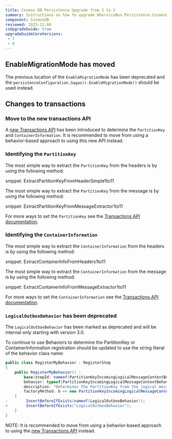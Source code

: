 ```yaml
---
title: Cosmos DB Persistence Upgrade from 1 to 2
summary: Instructions on how to upgrade NServiceBus.Persistence.CosmosDB 1 to 2
component: CosmosDB
reviewed: 2023-12-08
isUpgradeGuide: true
upgradeGuideCoreVersions:
 - 7
 - 8
---
```


## EnableMigrationMode has moved

The previous location of the `EnableMigrationMode` has been deprecated and the `persistenceConfiguration.Sagas().EnableMigrationMode()` should be used instead.

## Changes to transactions

### Move to the new transactions API

A [new Transactions API](/persistence/cosmosdb/transactions.md) has been introduced to determine the `PartitionKey` and `ContainerInformation`. It is recommended to move from using a behavior-based approach to using this new API instead.

### Identifying the `PartitionKey`

The most simple way to extract the `PartitionKey` from the headers is by using the following method:

snippet: ExtractPartitionKeyFromHeaderSimple1to11

The most simple way to extract the `PartitionKey` from the message is by using the following method:

snippet: ExtractPartitionKeyFromMessageExtractor1to11

For more ways to set the `PartitionKey` see the [Transactions API documentation](/persistence/cosmosdb/transactions.md).

### Identifying the `ContainerInformation`

The most simple way to extract the `ContainerInformation` from the headers is by using the following method:

snippet: ExtractContainerInfoFromHeaders1to11

The most simple way to extract the `ContainerInformation` from the message is by using the following method:

snippet: ExtractContainerInfoFromMessageExtractor1to11

For more ways to set the `ContainerInformation` see the [Transactions API documentation](/persistence/cosmosdb/transactions.md).

### `LogicalOutboxBehavior` has been deprecated

The `LogicalOutboxBehavior` has been marked as deprecated and will be internal only starting with version 3.0.

To continue to use Behaviors to determine the PartitionKey or ContainerInformation registration should be updated to use the string literal of the behavior class name:

```csharp
public class RegisterMyBehavior : RegisterStep
{
    public RegisterMyBehavior() :
        base(stepId: nameof(PartitionKeyIncomingLogicalMessageContextBehavior),
        behavior: typeof(PartitionKeyIncomingLogicalMessageContextBehavior),
        description: "Determines the PartitionKey from the logical message",
        factoryMethod: b => new PartitionKeyIncomingLogicalMessageContextBehavior())
    {
-        InsertBeforeIfExists(nameof(LogicalOutboxBehavior));    
+        InsertBeforeIfExists("LogicalOutboxBehavior");
    }
}
```

NOTE: It is recommended to move from using a behavior-based approach to using the [new Transactions API](/persistence/cosmosdb/transactions.md) instead.

